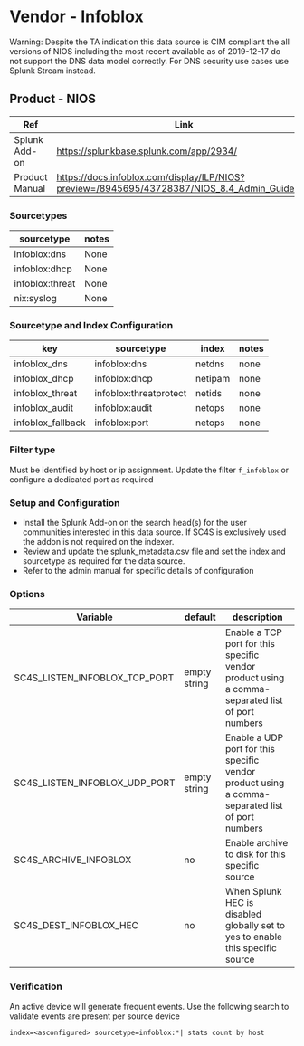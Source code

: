 # Vendor - Infoblox

Warning: Despite the TA indication this data source is CIM compliant the all versions of NIOS including the most recent available as of 2019-12-17 do not support the DNS data model correctly. For DNS security use cases use Splunk Stream instead.

## Product - NIOS

| Ref            | Link                                                                                                    |
|----------------|---------------------------------------------------------------------------------------------------------|
| Splunk Add-on  | https://splunkbase.splunk.com/app/2934/                                                                 |
| Product Manual | https://docs.infoblox.com/display/ILP/NIOS?preview=/8945695/43728387/NIOS_8.4_Admin_Guide.pdf   |


### Sourcetypes

| sourcetype     | notes                                                                                                   |
|----------------|---------------------------------------------------------------------------------------------------------|
| infoblox:dns        | None                                                                                                    |
| infoblox:dhcp    | None                                                                                         |
| infoblox:threat     | None                                                                                          |
| nix:syslog     | None                                                                                          |

### Sourcetype and Index Configuration

| key            | sourcetype     | index          | notes          |
|----------------|----------------|----------------|----------------|
| infoblox_dns      | infoblox:dns       | netdns          | none          |
| infoblox_dhcp    | infoblox:dhcp      | netipam          | none          |
| infoblox_threat    | infoblox:threatprotect      | netids          | none          |
| infoblox_audit    | infoblox:audit      | netops          | none          |
| infoblox_fallback    | infoblox:port      | netops          | none          |

### Filter type

Must be identified by host or ip assignment. Update the filter `f_infoblox` or configure a dedicated port as required

### Setup and Configuration

* Install the Splunk Add-on on the search head(s) for the user communities interested in this data source. If SC4S is exclusively used the addon is not required on the indexer.
* Review and update the splunk_metadata.csv file and set the index and sourcetype as required for the data source.
* Refer to the admin manual for specific details of configuration

### Options

| Variable       | default        | description    |
|----------------|----------------|----------------|
| SC4S_LISTEN_INFOBLOX_TCP_PORT      | empty string      | Enable a TCP port for this specific vendor product using a comma-separated list of port numbers |
| SC4S_LISTEN_INFOBLOX_UDP_PORT      | empty string      | Enable a UDP port for this specific vendor product using a comma-separated list of port numbers |
| SC4S_ARCHIVE_INFOBLOX | no | Enable archive to disk for this specific source |
| SC4S_DEST_INFOBLOX_HEC | no | When Splunk HEC is disabled globally set to yes to enable this specific source | 

### Verification

An active device will generate frequent events. Use the following search to validate events are present per source device

```
index=<asconfigured> sourcetype=infoblox:*| stats count by host
```
